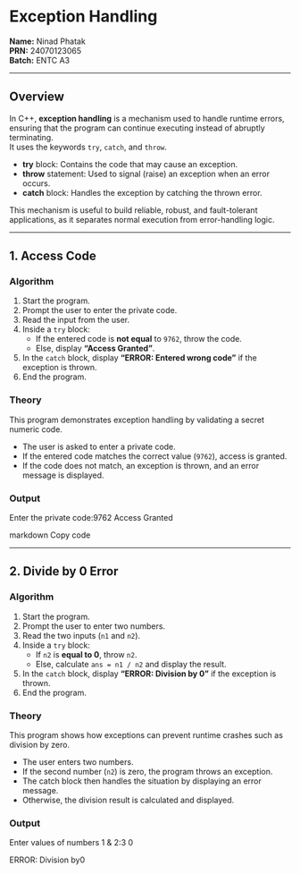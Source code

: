 # Exception Handling  

**Name:** Ninad Phatak  
**PRN:** 24070123065  
**Batch:** ENTC A3  

---

## Overview  

In C++, **exception handling** is a mechanism used to handle runtime errors, ensuring that the program can continue executing instead of abruptly terminating.  
It uses the keywords `try`, `catch`, and `throw`.  

- **try** block: Contains the code that may cause an exception.  
- **throw** statement: Used to signal (raise) an exception when an error occurs.  
- **catch** block: Handles the exception by catching the thrown error.  

This mechanism is useful to build reliable, robust, and fault-tolerant applications, as it separates normal execution from error-handling logic.  

---

## 1. Access Code  

### Algorithm  
1. Start the program.  
2. Prompt the user to enter the private code.  
3. Read the input from the user.  
4. Inside a `try` block:  
   - If the entered code is **not equal** to `9762`, throw the code.  
   - Else, display **“Access Granted”**.  
5. In the `catch` block, display **“ERROR: Entered wrong code”** if the exception is thrown.  
6. End the program.  

### Theory  
This program demonstrates exception handling by validating a secret numeric code.  
- The user is asked to enter a private code.  
- If the entered code matches the correct value (`9762`), access is granted.  
- If the code does not match, an exception is thrown, and an error message is displayed.  

### Output  
Enter the private code:9762
Access Granted

markdown
Copy code

---

## 2. Divide by 0 Error  

### Algorithm  
1. Start the program.  
2. Prompt the user to enter two numbers.  
3. Read the two inputs (`n1` and `n2`).  
4. Inside a `try` block:  
   - If `n2` is **equal to 0**, throw `n2`.  
   - Else, calculate `ans = n1 / n2` and display the result.  
5. In the `catch` block, display **“ERROR: Division by 0”** if the exception is thrown.  
6. End the program.  

### Theory  
This program shows how exceptions can prevent runtime crashes such as division by zero.  
- The user enters two numbers.  
- If the second number (`n2`) is zero, the program throws an exception.  
- The catch block then handles the situation by displaying an error message.  
- Otherwise, the division result is calculated and displayed.  

### Output  
Enter values of numbers 1 & 2:3
0

ERROR: Division by0
